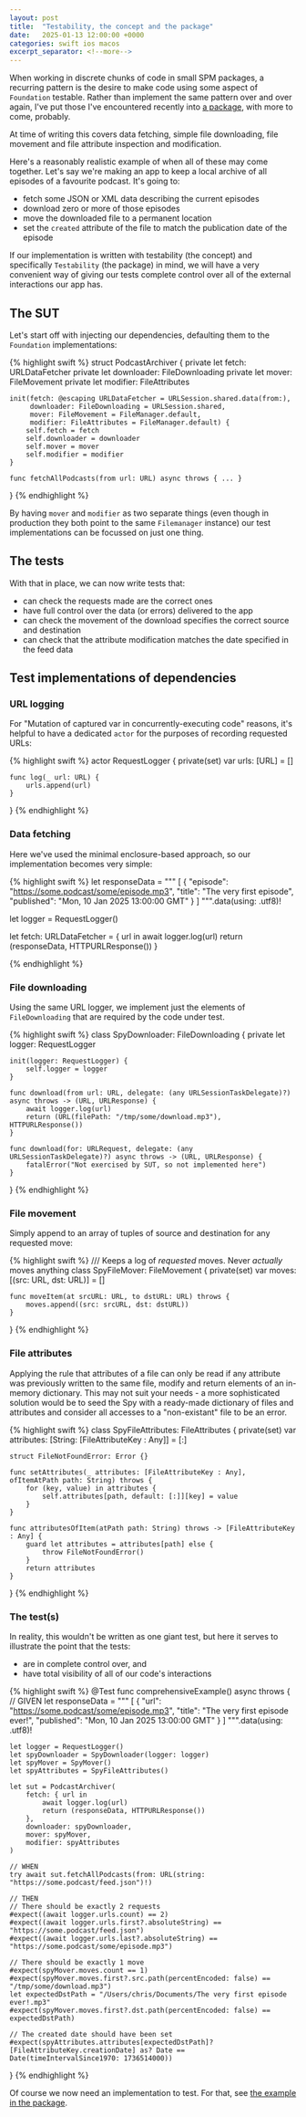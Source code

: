 ```yaml
---
layout: post
title:  "Testability, the concept and the package"
date:   2025-01-13 12:00:00 +0000
categories: swift ios macos
excerpt_separator: <!--more-->
---
```


When working in discrete chunks of code in small SPM packages, a recurring pattern is the desire to make code using some aspect of `Foundation` testable. Rather than implement the same pattern over and over again, I've put those I've encountered recently into [a package][1], with more to come, probably.

<!--more-->

At time of writing this covers data fetching, simple file downloading, file movement and file attribute inspection and modification.

Here's a reasonably realistic example of when all of these may come together. Let's say we're making an app to keep a local archive of all episodes of a favourite podcast. It's going to:

 * fetch some JSON or XML data describing the current episodes
 * download zero or more of those episodes
 * move the downloaded file to a permanent location
 * set the `created` attribute of the file to match the publication date of the episode

If our implementation is written with testability (the concept) and specifically `Testability` (the package) in mind, we will have a very convenient way of giving our tests complete control over all of the external interactions our app has.

## The SUT

Let's start off with injecting our dependencies, defaulting them to the `Foundation` implementations:

{% highlight swift %}
struct PodcastArchiver {
    private let fetch: URLDataFetcher
    private let downloader: FileDownloading
    private let mover: FileMovement
    private let modifier: FileAttributes

    init(fetch: @escaping URLDataFetcher = URLSession.shared.data(from:),
         downloader: FileDownloading = URLSession.shared,
         mover: FileMovement = FileManager.default,
         modifier: FileAttributes = FileManager.default) {
        self.fetch = fetch
        self.downloader = downloader
        self.mover = mover
        self.modifier = modifier
    }

    func fetchAllPodcasts(from url: URL) async throws { ... }
}
{% endhighlight %}

By having `mover` and `modifier` as two separate things (even though in production they both point to the same `Filemanager` instance) our test implementations can be focussed on just one thing.

## The tests

With that in place, we can now write tests that:

 * can check the requests made are the correct ones
 * have full control over the data (or errors) delivered to the app
 * can check the movement of the download specifies the correct source and destination
 * can check that the attribute modification matches the date specified in the feed data

## Test implementations of dependencies

### URL logging

For "Mutation of captured var in concurrently-executing code" reasons, it's helpful to have a dedicated `actor` for the purposes of recording requested URLs:

{% highlight swift %}
actor RequestLogger {
    private(set) var urls: [URL] = []

    func log(_ url: URL) {
        urls.append(url)
    }
}
{% endhighlight %}

### Data fetching

Here we've used the minimal enclosure-based approach, so our implementation becomes very simple:

{% highlight swift %}
let responseData = """
    [
      {
        "episode": "https://some.podcast/some/episode.mp3",
        "title": "The very first episode",
        "published": "Mon, 10 Jan 2025 13:00:00 GMT"
      }
    ]
    """.data(using: .utf8)!

let logger = RequestLogger()

let fetch: URLDataFetcher = { url in
    await logger.log(url)
    return (responseData, HTTPURLResponse())
}

{% endhighlight %}

### File downloading

Using the same URL logger, we implement just the elements of `FileDownloading` that are required by the code under test.

{% highlight swift %}
class SpyDownloader: FileDownloading {
    private let logger: RequestLogger

    init(logger: RequestLogger) {
        self.logger = logger
    }

    func download(from url: URL, delegate: (any URLSessionTaskDelegate)?) async throws -> (URL, URLResponse) {
        await logger.log(url)
        return (URL(filePath: "/tmp/some/download.mp3"), HTTPURLResponse())
    }

    func download(for: URLRequest, delegate: (any URLSessionTaskDelegate)?) async throws -> (URL, URLResponse) {
        fatalError("Not exercised by SUT, so not implemented here")
    }
}
{% endhighlight %}

### File movement

Simply append to an array of tuples of source and destination for any requested move:

{% highlight swift %}
/// Keeps a log of *requested* moves. Never *actually* moves anything
class SpyFileMover: FileMovement {
    private(set) var moves: [(src: URL, dst: URL)] = []

    func moveItem(at srcURL: URL, to dstURL: URL) throws {
        moves.append((src: srcURL, dst: dstURL))
    }
}
{% endhighlight %}

### File attributes

Applying the rule that attributes of a file can only be read if any attribute was previously written to the same file, modify and return elements of an in-memory dictionary. This may not suit your needs - a more sophisticated solution would be to seed the Spy with a ready-made dictionary of files and attributes and consider all accesses to a "non-existant" file to be an error.

{% highlight swift %}
class SpyFileAttributes: FileAttributes {
    private(set) var attributes: [String: [FileAttributeKey : Any]] = [:]

    struct FileNotFoundError: Error {}

    func setAttributes(_ attributes: [FileAttributeKey : Any], ofItemAtPath path: String) throws {
        for (key, value) in attributes {
            self.attributes[path, default: [:]][key] = value
        }
    }

    func attributesOfItem(atPath path: String) throws -> [FileAttributeKey : Any] {
        guard let attributes = attributes[path] else {
            throw FileNotFoundError()
        }
        return attributes
    }
}
{% endhighlight %}

### The test(s)

In reality, this wouldn't be written as one giant test, but here it serves to illustrate the point that the tests:

 * are in complete control over, and
 * have total visibility of all of our code's interactions

{% highlight swift %}
@Test func comprehensiveExample() async throws {
    // GIVEN
    let responseData = """
    [
      {
        "url": "https://some.podcast/some/episode.mp3",
        "title": "The very first episode ever!",
        "published": "Mon, 10 Jan 2025 13:00:00 GMT"
      }
    ]
    """.data(using: .utf8)!

    let logger = RequestLogger()
    let spyDownloader = SpyDownloader(logger: logger)
    let spyMover = SpyMover()
    let spyAttributes = SpyFileAttributes()

    let sut = PodcastArchiver(
        fetch: { url in
            await logger.log(url)
            return (responseData, HTTPURLResponse())
        },
        downloader: spyDownloader,
        mover: spyMover,
        modifier: spyAttributes
    )

    // WHEN
    try await sut.fetchAllPodcasts(from: URL(string: "https://some.podcast/feed.json")!)

    // THEN
    // There should be exactly 2 requests
    #expect((await logger.urls.count) == 2)
    #expect((await logger.urls.first?.absoluteString) == "https://some.podcast/feed.json")
    #expect((await logger.urls.last?.absoluteString) == "https://some.podcast/some/episode.mp3")

    // There should be exactly 1 move
    #expect(spyMover.moves.count == 1)
    #expect(spyMover.moves.first?.src.path(percentEncoded: false) == "/tmp/some/download.mp3")
    let expectedDstPath = "/Users/chris/Documents/The very first episode ever!.mp3"
    #expect(spyMover.moves.first?.dst.path(percentEncoded: false) == expectedDstPath)

    // The created date should have been set
    #expect(spyAttributes.attributes[expectedDstPath]?[FileAttributeKey.creationDate] as? Date == Date(timeIntervalSince1970: 1736514000))
}
{% endhighlight %}

Of course we now need an implementation to test. For that, see [the example in the package][2].

[1]: https://github.com/ChrisLawther/Testability
[2]: https://github.com/ChrisLawther/Testability/blob/main/Tests/TestabilityTests/Comprehensive/PodcastArchiver.swift
